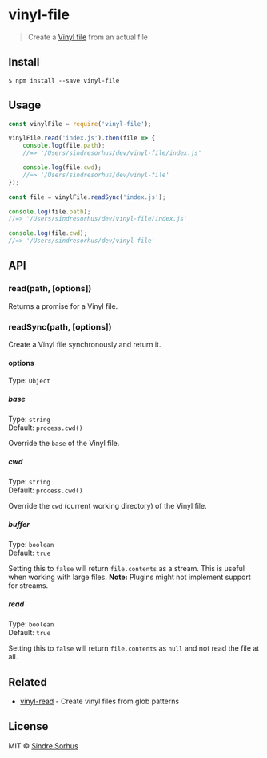 # vinyl-file

> Create a [Vinyl file](https://github.com/gulpjs/vinyl) from an actual file


## Install

```
$ npm install --save vinyl-file
```


## Usage

```js
const vinylFile = require('vinyl-file');

vinylFile.read('index.js').then(file => {
	console.log(file.path);
	//=> '/Users/sindresorhus/dev/vinyl-file/index.js'

	console.log(file.cwd);
	//=> '/Users/sindresorhus/dev/vinyl-file'
});

const file = vinylFile.readSync('index.js');

console.log(file.path);
//=> '/Users/sindresorhus/dev/vinyl-file/index.js'

console.log(file.cwd);
//=> '/Users/sindresorhus/dev/vinyl-file'
```


## API

### read(path, [options])

Returns a promise for a Vinyl file.

### readSync(path, [options])

Create a Vinyl file synchronously and return it.

#### options

Type: `Object`

##### base

Type: `string`<br>
Default: `process.cwd()`

Override the `base` of the Vinyl file.

##### cwd

Type: `string`<br>
Default: `process.cwd()`

Override the `cwd` (current working directory) of the Vinyl file.

##### buffer

Type: `boolean`<br>
Default: `true`

Setting this to `false` will return `file.contents` as a stream. This is useful when working with large files. **Note:** Plugins might not implement support for streams.

##### read

Type: `boolean`<br>
Default: `true`

Setting this to `false` will return `file.contents` as `null` and not read the file at all.


## Related

- [vinyl-read](https://github.com/SamVerschueren/vinyl-read) - Create vinyl files from glob patterns


## License

MIT © [Sindre Sorhus](https://sindresorhus.com)
